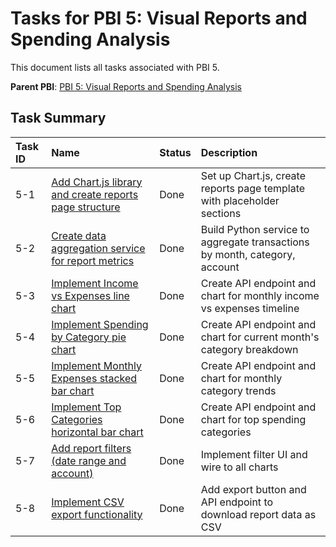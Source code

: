 # Tasks for PBI 5: Visual Reports and Spending Analysis

This document lists all tasks associated with PBI 5.

**Parent PBI**: [PBI 5: Visual Reports and Spending Analysis](./prd.md)

## Task Summary

| Task ID | Name | Status | Description |
| :--- | :--- | :---- | :--- |
| 5-1 | [Add Chart.js library and create reports page structure](./5-1.md) | Done | Set up Chart.js, create reports page template with placeholder sections |
| 5-2 | [Create data aggregation service for report metrics](./5-2.md) | Done | Build Python service to aggregate transactions by month, category, account |
| 5-3 | [Implement Income vs Expenses line chart](./5-3.md) | Done | Create API endpoint and chart for monthly income vs expenses timeline |
| 5-4 | [Implement Spending by Category pie chart](./5-4.md) | Done | Create API endpoint and chart for current month's category breakdown |
| 5-5 | [Implement Monthly Expenses stacked bar chart](./5-5.md) | Done | Create API endpoint and chart for monthly category trends |
| 5-6 | [Implement Top Categories horizontal bar chart](./5-6.md) | Done | Create API endpoint and chart for top spending categories |
| 5-7 | [Add report filters (date range and account)](./5-7.md) | Done | Implement filter UI and wire to all charts |
| 5-8 | [Implement CSV export functionality](./5-8.md) | Done | Add export button and API endpoint to download report data as CSV |


